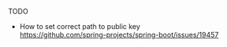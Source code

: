 TODO 
- How to set correct path to public key  
https://github.com/spring-projects/spring-boot/issues/19457
